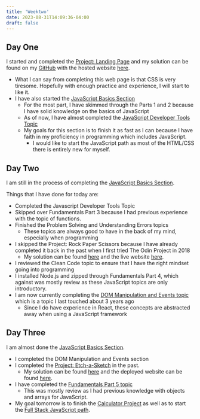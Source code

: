 ```yaml
---
title: 'Weektwo'
date: 2023-08-31T14:09:36-04:00
draft: false
---
```


## Day One

I started and completed the [Project: Landing Page](https://www.theodinproject.com/lessons/foundations-landing-page) and my solution can be found on my [GitHub](https://github.com/Mishael-M/odin-landing-page) with the hosted website [here](https://mishael-m.github.io/odin-landing-page/).

- What I can say from completing this web page is that CSS is very tiresome. Hopefully with enough practice and experience, I will start to like it.
- I have also started the [JavaScript Basics Section](https://www.theodinproject.com/paths/foundations/courses/foundations#javascript-basics)
  - For the most part, I have skimmed through the Parts 1 and 2 because I have solid knowledge on the basics of JavaScript
  - As of now, I have almost completed the [JavaScript Developer Tools Topic](https://www.theodinproject.com/lessons/foundations-javascript-developer-tools)
  - My goals for this section is to finish it as fast as I can because I have faith in my proficiency in programming which includes JavaScript.
    - I would like to start the JavaScript path as most of the HTML/CSS there is entirely new for myself.

## Day Two

I am still in the process of completing the [JavaScript Basics Section](https://www.theodinproject.com/paths/foundations/courses/foundations#javascript-basics).

Things that I have done for today are:

- Completed the Javascript Developer Tools Topic
- Skipped over Fundamentals Part 3 because I had previous experience with the topic of functions.
- Finished the Problem Solving and Understanding Errors topics
  - These topics are always good to have in the back of my mind, especially when programming
- I skipped the Project: Rock Paper Scissors because I have already completed it back in the past when I first tried The Odin Project in 2018
  - My solution can be found [here](https://github.com/Mishael-M/rock-paper-scissors-ui) and the live website [here](https://mishael-m.github.io/rock-paper-scissors-ui/).
- I reviewed the Clean Code topic to ensure that I have the right mindset going into programming
- I installed Node.js and zipped through Fundamentals Part 4, which against was mostly review as these JavaScript topics are only introductory.
- I am now currently completing the [DOM Manipulation and Events topic](https://www.theodinproject.com/lessons/foundations-dom-manipulation-and-events) which is a topic I last touched about 3 years ago
  - Since I do have experience in React, these concepts are abstracted away when using a JavaScript framework

## Day Three

I am almost done the [JavaScript Basics Section](https://www.theodinproject.com/paths/foundations/courses/foundations#javascript-basics).

- I completed the DOM Manipulation and Events section
- I completed the [Project: Etch-a-Sketch](https://www.theodinproject.com/lessons/foundations-etch-a-sketch) in the past.
  - My solution can be found [here](https://github.com/Mishael-M/etch-a-sketch) and the deployed website can be found [here](https://mishael-m.github.io/etch-a-sketch/).
- I have completed the [Fundamentals Part 5 topic](https://www.theodinproject.com/lessons/foundations-fundamentals-part-5)
  - This was mostly review as I had previous knowledge with objects and arrays for JavaScript.
- My goal tomorrow is to finish the [Calculator Project](https://www.theodinproject.com/lessons/foundations-calculator) as well as to start the [Full Stack JavaScript path](https://www.theodinproject.com/paths/full-stack-javascript).
